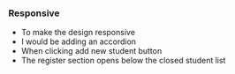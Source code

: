 ### Responsive

- To make the design responsive
- I would be adding an accordion
- When clicking add new student button
- The register section opens below the closed student list
